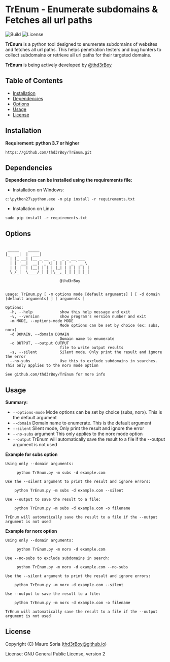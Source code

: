 # TrEnum - Enumerate subdomains & Fetches all url paths

![Build](https://img.shields.io/badge/Built%20with-Python-Blue)
![License](https://img.shields.io/badge/license-GNU_General_Public_License-_red.svg)

**TrEnum** is a python tool designed to enumerate subdomains of websites and fetches all url paths. This helps penetration testers and bug hunters to collect subdomains or retrieve all url paths for their targeted domains.

**TrEnum** is being actively developed by [@thd3rBoy](https://twitter.com/thd3rBoy)


Table of Contents
------------
* [Installation](#installation)
* [Dependencies](#dependencies)
* [Options](#options)
* [Usage](#usage)
* [License](#license)


Installation
------------

**Requirement: python 3.7 or higher**

```
https://github.com/thd3rBoy/TrEnum.git
```

Dependencies
------------

**Dependencies can be installed using the requirements file:**
  - Installation on Windows:
  ```
  c:\python27\python.exe -m pip install -r requirements.txt
  ```

  - Installation on Linux
  ```
  sudo pip install -r requirements.txt
  ```
          
Options
-------

```

 _____    _____                      
|_   _|  |  ___|                     
  | |_ __| |__ _ __  _   _ _ __ ___  
  | | '__|  __| '_ \| | | | '_ ` _ \ 
  | | |  | |__| | | | |_| | | | | | |
  \_/_|  \____/_| |_|\__,_|_| |_| |_|

                        @thd3rBoy


usage: TrEnum.py [ -m options mode [default arguments] ] [ -d domain [default arguments] ] [ arguments ]

Options:
  -h, --help            show this help message and exit
  -v, --version         show program's version number and exit
  -m MODE, --options-mode MODE
                        Mode options can be set by choice (ex: subs, norx)
  -d DOMAIN, --domain DOMAIN
                        Domain name to enumerate
  -o OUTPUT, --output OUTPUT
                        file to write output results
  -s, --silent          Silent mode, Only print the result and ignore the error
  --no-subs             Use this to exclude subdomains in searches. This only applies to the norx mode option

See github.com/thd3rBoy/TrEnum for more info
```

Usage
-----

**Summary:**
  - `--options-mode` Mode options can be set by choice (subs, norx). This is the default argument
  - `--domain` Domain name to enumerate. This is the default argument
  - `--silent` Silent mode, Only print the result and ignore the error
  - `--no-subs` argument This only applies to the norx mode option
  - `--output` TrEnum will automatically save the result to a file if the --output argument is not used
  
**Example for subs option**

    Using only --domain arguments:
    
         python TrEnum.py -m subs -d example.com
         
    Use the --silent argument to print the result and ignore errors:
    
        python TrEnum.py -m subs -d example.com --silent
        
    Use --output to save the result to a file:
        
        python TrEnum.py -m subs -d example.com -o filename
        
    TrEnum will automatically save the result to a file if the --output argument is not used
    
    
**Example for norx option**
    
    Using only --domain arguments:
    
         python TrEnum.py -m norx -d example.com
         
    Use --no-subs to exclude subdomains in search:
    
         python TrEnum.py -m norx -d example.com --no-subs
         
    Use the --silent argument to print the result and ignore errors:
    
        python TrEnum.py -m norx -d example.com --silent
        
    Use --output to save the result to a file:
        
        python TrEnum.py -m norx -d example.com -o filename
        
    TrEnum will automatically save the result to a file if the --output argument is not used
    

License
---------------
Copyright (C) Mauro Soria (thd3rBoy@github.io)

License: GNU General Public License, version 2
                                                                                    
